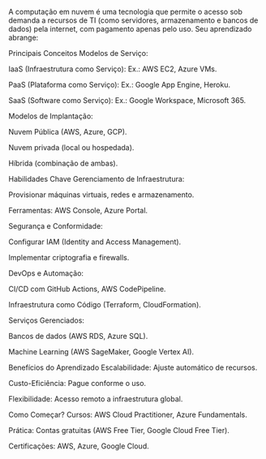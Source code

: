A computação em nuvem é uma tecnologia que permite o acesso sob demanda a recursos de TI (como servidores, armazenamento e bancos de dados) pela internet, com pagamento apenas pelo uso. Seu aprendizado abrange:

Principais Conceitos
Modelos de Serviço:

IaaS (Infraestrutura como Serviço): Ex.: AWS EC2, Azure VMs.

PaaS (Plataforma como Serviço): Ex.: Google App Engine, Heroku.

SaaS (Software como Serviço): Ex.: Google Workspace, Microsoft 365.

Modelos de Implantação:

Nuvem Pública (AWS, Azure, GCP).

Nuvem privada (local ou hospedada).

Híbrida (combinação de ambas).

Habilidades Chave
Gerenciamento de Infraestrutura:

Provisionar máquinas virtuais, redes e armazenamento.

Ferramentas: AWS Console, Azure Portal.

Segurança e Conformidade:

Configurar IAM (Identity and Access Management).

Implementar criptografia e firewalls.

DevOps e Automação:

CI/CD com GitHub Actions, AWS CodePipeline.

Infraestrutura como Código (Terraform, CloudFormation).

Serviços Gerenciados:

Bancos de dados (AWS RDS, Azure SQL).

Machine Learning (AWS SageMaker, Google Vertex AI).

Benefícios do Aprendizado
Escalabilidade: Ajuste automático de recursos.

Custo-Eficiência: Pague conforme o uso.

Flexibilidade: Acesso remoto a infraestrutura global.

Como Começar?
Cursos: AWS Cloud Practitioner, Azure Fundamentals.

Prática: Contas gratuitas (AWS Free Tier, Google Cloud Free Tier).

Certificações: AWS, Azure, Google Cloud.
